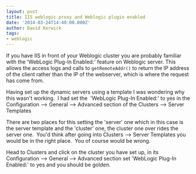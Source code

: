 ```yaml
---
layout: post
title: IIS weblogic proxy and Weblogic plugin enabled
date: '2014-03-24T14:40:00.000Z'
author: David Kerwick
tags:
- weblogic
---
```


If you have IIS in front of your Weblogic cluster you are probably familiar with the 'WebLogic Plug-In Enabled:' feature on Weblogic server. This allows the access logs and calls to `getRemoteAddr()` to return the IP address of the client rather than the IP of the webserver, which is where the request has come from.  

Having set up the dynamic servers using a template I was wondering why this wasn't working.  I had set the  'WebLogic Plug-In Enabled:' to yes in the Configuration --> General --> Advanced section of the Clusters --> Server Templates  

There are two places for this setting the 'server' one which in this case is the server template and the 'cluster' one, the cluster one over rides the server one.  You'd think after going into Clusters --> Server Templates you would be in the right place.  You of course would be wrong.  

Head to Clusters and click on the cluster you have set up, in its Configuration --> General --> Advanced section set 'WebLogic Plug-In Enabled:' to yes and you should be golden.
